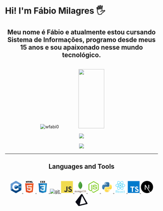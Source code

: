 <div>
  <h1 align="left"> Hi! I'm Fábio Milagres 🖐️ </h1>
  <h2 align="center">Meu nome é Fábio e atualmente estou cursando Sistema de Informações, programo desde meus 15 anos e
    sou apaixonado nesse mundo tecnológico.</h2>
  <br>
  <div align="center">
    <img width="49%" height="195px"
      src="https://github-readme-stats.vercel.app/api?username=wfabi0&show_icons=true&count_private=true&hide_border=true&title_color=B22222&icon_color=B22222&text_color=c9d1d9&bg_color=0d1117"
      alt="wfabi0" />
    <img width="41%" height="195px"
      src="https://github-readme-stats.vercel.app/api/top-langs/?username=wfabi0&layout=compact&hide_border=true&title_color=A9A9A9&text_color=A9A9A9&bg_color=0d1117" />
  </div>
</div>

<p align="center" style="color: red;">
  <img
    src="https://github-readme-activity-graph.cyclic.app/graph?username=wfabi0&bg_color=1b1c1d&color=d31212&line=b52146&point=3c8290&area=true&hide_border=true" />
</p>

<div align="center">
  <a href="mailto:wfabi0@hotmail.com"> <img
      src="https://img.shields.io/badge/-hotmail-%230077B5?style=for-the-badge&logo=microsoft&logoColor=white"
      target="_blank"></a>

  <hr>
  <h2> Languages and Tools </h2>
  <div style="display: inline_block"><br>
    <a href="https://www.w3schools.com/cpp/" target="_blank" rel="noreferrer"> <img
        src="https://raw.githubusercontent.com/devicons/devicon/master/icons/cplusplus/cplusplus-original.svg"
        alt="cplusplus" width="40" height="40" />
    </a>
    <a href="https://developer.mozilla.org/pt-BR/docs/Web/HTML" target="_blank" rel="noreferrer"> <img
        src="https://raw.githubusercontent.com/devicons/devicon/master/icons/html5/html5-original-wordmark.svg"
        alt="html5" width="40" height="40" />
    </a>
    <a href="https://www.w3schools.com/css/" target="_blank" rel="noreferrer"> <img
        src="https://raw.githubusercontent.com/devicons/devicon/master/icons/css3/css3-original-wordmark.svg" alt="css3"
        width="40" height="40" />
    </a>
    <a href="https://git-scm.com/" target="_blank" rel="noreferrer"> <img
        src="https://www.vectorlogo.zone/logos/git-scm/git-scm-icon.svg" alt="git" width="40" height="40" />
    </a>
    <a href="https://developer.mozilla.org/en-US/docs/Web/JavaScript" target="_blank" rel="noreferrer"> <img
        src="https://raw.githubusercontent.com/devicons/devicon/master/icons/javascript/javascript-original.svg"
        alt="javascript" width="40" height="40" />
    </a>
    <a href="https://www.mongodb.com/" target="_blank" rel="noreferrer"> <img
        src="https://raw.githubusercontent.com/devicons/devicon/master/icons/mongodb/mongodb-original-wordmark.svg"
        alt="mongodb" width="40" height="40" />
    </a>
    <a href="https://nodejs.org" target="_blank" rel="noreferrer"> <img
        src="https://raw.githubusercontent.com/devicons/devicon/master/icons/nodejs/nodejs-plain.svg" alt="nodejs"
        width="40" height="40" />
    </a>
    <a href="https://www.python.org" target="_blank" rel="noreferrer"> <img
        src="https://raw.githubusercontent.com/devicons/devicon/master/icons/python/python-original.svg" alt="python"
        width="40" height="40" />
    </a>
    </a> <a href="https://reactjs.org/" target="_blank" rel="noreferrer"> <img
        src="https://raw.githubusercontent.com/devicons/devicon/master/icons/react/react-original-wordmark.svg"
        alt="react" width="40" height="40" />
    </a>
    <a href="https://www.typescriptlang.org/" target="_blank" rel="noreferrer"> <img
        src="https://raw.githubusercontent.com/devicons/devicon/master/icons/typescript/typescript-original.svg"
        alt="typescript" width="40" height="40" />
    </a>
    <a href="https://nextjs.org/" target="_blank" rel="noreferrer"> <img
        src="https://raw.githubusercontent.com/devicons/devicon/master/icons/nextjs/nextjs-original.svg"
        alt="typescript" width="40" height="40" />
    </a>
    <a href="https://www.prisma.io/" target="_blank" rel="noreferrer"> <img
        src="https://raw.githubusercontent.com/prisma/presskit/main/Assets/Prisma-DarkSymbol.svg"
        alt="prisma" width="40" height="40" />
    </a>

  </div>
